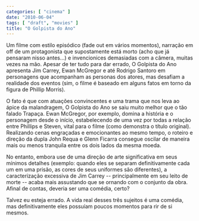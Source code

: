 ```yaml
---
categories: [ "cinema" ]
date: "2010-06-04"
tags: [ "draft", "movies" ]
title: "O Golpista do Ano"
---
```

Um filme com estilo episódico (fade out em vários momentos), narração
em off de um protagonista que supostamente está morto (acho que já
pensaram nisso antes...) e invencionices demasiadas com a câmera,
muitas vezes na mão. Apesar de ter tudo para dar errado, O Golpista
do Ano apresenta Jim Carrey, Ewan McGregor e até Rodrigo Santoro
em personagens que acompanham as personas dos atores, mas desafiam a
realidade dos eventos (sim, o filme é baseado em alguns fatos em torno
da figura de Phillip Morris).

O fato é que com atuações convincentes e uma trama que nos leva ao
ápice da malandragem, O Golpista do Ano se saiu muito melhor que o
tão falado Trapaça. Ewan McGregor, por exemplo, domina a história e o
personagem desde o início, estabelecendo de uma vez por todas a relação
entre Phillips e Steven, vital para o filme (como demonstra o título
original). Realizando cenas engraçadas e emocionantes ao mesmo tempo,
o roteiro e direção da dupla John Requa e Glenn Ficarra consegue oscilar
de maneira mais ou menos tranquila entre os dois lados da mesma moeda.

No entanto, embora use de uma direção de arte significativa em seus
mínimos detalhes (exemplo: quando eles se separam definitivamente
cada um em uma prisão, as cores de seus uniformes são diferentes),
a caracterização excessiva de Jim Carrey -- principalmente em seu
leito de morte -- acaba mais assustando que se ornando com o conjunto
da obra. Afinal de contas, deveria ser uma comédia, certo?

Talvez eu esteja errado. A vida real desses três sujeitos é uma
comédia, mas definitivamente eles possuíam poucos momentos para rir
de si mesmos.
